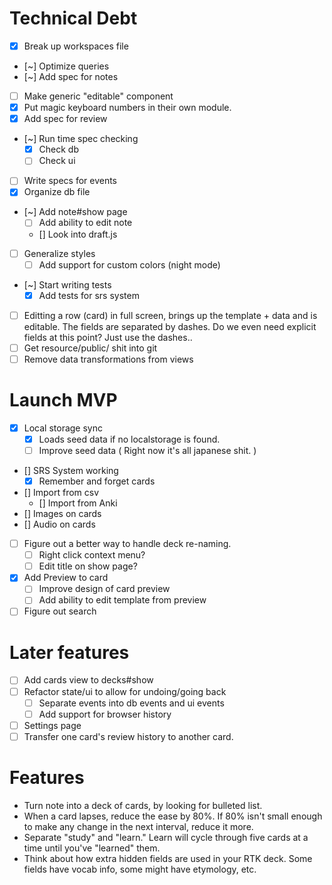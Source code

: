 # Technical Debt
- [x] Break up workspaces file
- [~] Optimize queries
- [~] Add spec for notes
- [ ] Make generic "editable" component
- [x] Put magic keyboard numbers in their own module.
- [x] Add spec for review
- [~] Run time spec checking
   - [x] Check db
   - [ ] Check ui
- [ ] Write specs for events
- [x] Organize db file
- [~] Add note#show page
   - [ ] Add ability to edit note
   - [] Look into draft.js
- [ ] Generalize styles
   - [ ] Add support for custom colors (night mode)
- [~] Start writing tests
   - [x] Add tests for srs system
- [ ] Editting a row (card) in full screen, brings up the template + data and is editable. The fields are separated by dashes. Do we even need explicit fields at this point? Just use the dashes..
- [ ] Get resource/public/ shit into git
- [ ] Remove data transformations from views

# Launch MVP
- [x] Local storage sync
   - [x] Loads seed data if no localstorage is found.
   - [ ] Improve seed data ( Right now it's all japanese shit. )
- [] SRS System working
   - [x] Remember and forget cards
- [] Import from csv
   - [] Import from Anki
- [] Images on cards
- [] Audio on cards
- [ ] Figure out a better way to handle deck re-naming.
   - [ ] Right click context menu?
   - [ ] Edit title on show page?
- [x] Add Preview to card
   - [ ] Improve design of card preview
   - [ ] Add ability to edit template from preview
- [ ] Figure out search

# Later features
- [ ] Add cards view to decks#show
- [ ] Refactor state/ui to allow for undoing/going back
   - [ ] Separate events into db events and ui events
   - [ ] Add support for browser history
- [ ] Settings page
- [ ] Transfer one card's review history to another card.

# Features
- Turn note into a deck of cards, by looking for bulleted list.
- When a card lapses, reduce the ease by 80%. If 80% isn't small enough to make any change in the next interval, reduce it more.
- Separate "study" and "learn." Learn will cycle through five cards at a time until you've "learned" them.
- Think about how extra hidden fields are used in your RTK deck. Some fields have vocab info, some might have etymology, etc.
